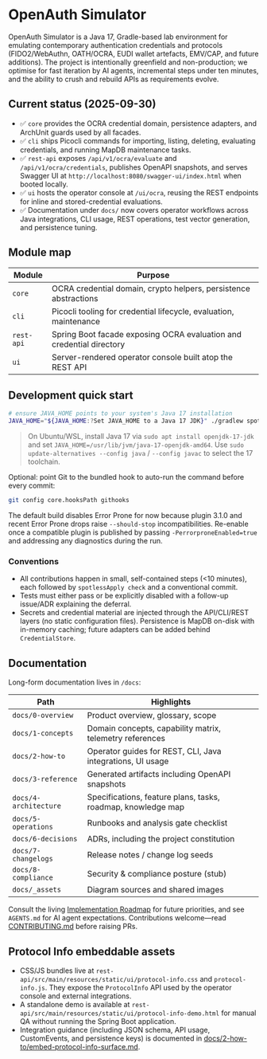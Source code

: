 # OpenAuth Simulator

OpenAuth Simulator is a Java&nbsp;17, Gradle-based lab environment for emulating contemporary authentication credentials and protocols (FIDO2/WebAuthn, OATH/OCRA, EUDI wallet artefacts, EMV/CAP, and future additions). The project is intentionally greenfield and non-production; we optimise for fast iteration by AI agents, incremental steps under ten minutes, and the ability to crush and rebuild APIs as requirements evolve.

## Current status (2025-09-30)

- ✅ `core` provides the OCRA credential domain, persistence adapters, and ArchUnit guards used by all facades.
- ✅ `cli` ships Picocli commands for importing, listing, deleting, evaluating credentials, and running MapDB maintenance tasks.
- ✅ `rest-api` exposes `/api/v1/ocra/evaluate` and `/api/v1/ocra/credentials`, publishes OpenAPI snapshots, and serves Swagger UI at `http://localhost:8080/swagger-ui/index.html` when booted locally.
- ✅ `ui` hosts the operator console at `/ui/ocra`, reusing the REST endpoints for inline and stored-credential evaluations.
- ✅ Documentation under `docs/` now covers operator workflows across Java integrations, CLI usage, REST operations, test vector generation, and persistence tuning.

## Module map

| Module    | Purpose                                                          |
|-----------|------------------------------------------------------------------|
| `core`    | OCRA credential domain, crypto helpers, persistence abstractions |
| `cli`     | Picocli tooling for credential lifecycle, evaluation, maintenance |
| `rest-api`| Spring Boot facade exposing OCRA evaluation and credential directory |
| `ui`      | Server-rendered operator console built atop the REST API         |

## Development quick start

```bash
# ensure JAVA_HOME points to your system's Java 17 installation
JAVA_HOME="${JAVA_HOME:?Set JAVA_HOME to a Java 17 JDK}" ./gradlew spotlessApply check
```

> On Ubuntu/WSL, install Java 17 via `sudo apt install openjdk-17-jdk` and set `JAVA_HOME=/usr/lib/jvm/java-17-openjdk-amd64`. Use `sudo update-alternatives --config java` / `--config javac` to select the 17 toolchain.

Optional: point Git to the bundled hook to auto-run the command before every commit:

```bash
git config core.hooksPath githooks
```

The default build disables Error Prone for now because plugin 3.1.0 and recent Error Prone drops raise `--should-stop` incompatibilities. Re-enable once a compatible plugin is published by passing `-PerrorproneEnabled=true` and addressing any diagnostics during the run.

### Conventions

- All contributions happen in small, self-contained steps (&lt;10 minutes), each followed by `spotlessApply check` and a conventional commit.
- Tests must either pass or be explicitly disabled with a follow-up issue/ADR explaining the deferral.
- Secrets and credential material are injected through the API/CLI/REST layers (no static configuration files). Persistence is MapDB on-disk with in-memory caching; future adapters can be added behind `CredentialStore`.

## Documentation

Long-form documentation lives in `/docs`:

| Path                     | Highlights                                                   |
|--------------------------|--------------------------------------------------------------|
| `docs/0-overview`        | Product overview, glossary, scope                            |
| `docs/1-concepts`        | Domain concepts, capability matrix, telemetry references     |
| `docs/2-how-to`          | Operator guides for REST, CLI, Java integrations, UI usage   |
| `docs/3-reference`       | Generated artifacts including OpenAPI snapshots              |
| `docs/4-architecture`    | Specifications, feature plans, tasks, roadmap, knowledge map |
| `docs/5-operations`      | Runbooks and analysis gate checklist                         |
| `docs/6-decisions`       | ADRs, including the project constitution                     |
| `docs/7-changelogs`      | Release notes / change log seeds                             |
| `docs/8-compliance`      | Security & compliance posture (stub)                         |
| `docs/_assets`           | Diagram sources and shared images                            |

Consult the living [Implementation Roadmap](docs/4-architecture/roadmap.md) for future priorities, and see `AGENTS.md` for AI agent expectations. Contributions welcome—read [CONTRIBUTING.md](CONTRIBUTING.md) before raising PRs.

## Protocol Info embeddable assets

- CSS/JS bundles live at `rest-api/src/main/resources/static/ui/protocol-info.css` and `protocol-info.js`. They expose the `ProtocolInfo` API used by the operator console and external integrations.
- A standalone demo is available at `rest-api/src/main/resources/static/ui/protocol-info-demo.html` for manual QA without running the Spring Boot application.
- Integration guidance (including JSON schema, API usage, CustomEvents, and persistence keys) is documented in [docs/2-how-to/embed-protocol-info-surface.md](docs/2-how-to/embed-protocol-info-surface.md).

